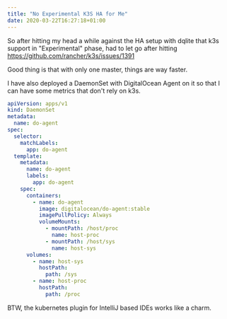 ```yaml
---
title: "No Experimental K3S HA for Me"
date: 2020-03-22T16:27:18+01:00
---
```


So after hitting my head a while against the HA setup with dqlite that k3s support in "Experimental" phase, had to let go after hitting https://github.com/rancher/k3s/issues/1391

Good thing is that with only one master, things are way faster.

I have also deployed a DaemonSet with DigitalOcean Agent on it so that I can have some metrics that don't rely on k3s.

```yaml
apiVersion: apps/v1
kind: DaemonSet
metadata:
  name: do-agent
spec:
  selector:
    matchLabels:
      app: do-agent
  template:
    metadata:
      name: do-agent
      labels:
        app: do-agent
    spec:
      containers:
        - name: do-agent
          image: digitalocean/do-agent:stable
          imagePullPolicy: Always
          volumeMounts:
            - mountPath: /host/proc
              name: host-proc
            - mountPath: /host/sys
              name: host-sys
      volumes:
        - name: host-sys
          hostPath:
            path: /sys
        - name: host-proc
          hostPath:
            path: /proc
```

BTW, the kubernetes plugin for IntelliJ based IDEs works like a charm.
